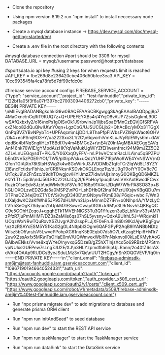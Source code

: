 - Clone the repository

- Using npm version 8.19.2 run "npm install" to install neccessary node packages

- Create a mysql database instance -> https://dev.mysql.com/doc/mysql-getting-started/en/

- Create a .env file in the root directory with the following contents

#mysql database connection
#port should be 3306 for mysql
DATABASE_URL =  mysql://username:password@host:port/database 

#sportsdata.io api key
#using 2 keys for when requests limit is reached
#API_KEY = fbe269d8e236420cbe406d50bfee3ea3
API_KEY = 10cc693545fa4ca78fe5d7df99cfdc0d

#firebase service account configs
FIREBASE_SERVICE_ACCOUNT = {"type": "service_account","project_id": "test-fanhuddle","private_key_id": "122bf1a05f3f6a07ff397bc27003094406272cb0","private_key": "-----BEGIN PRIVATE KEY-----\nMIIEvgIBADANBgkqhkiG9w0BAQEFAASCBKgwggSkAgEAAoIBAQDpgj8p74MaOxnc\nCqRiT9KUQ7z+Q+UPEFEYXBs4r/4YcjO8vAUP7ZsisGgkmL90CwSAfQxbxfy2/o16\nxPs1gOlSvOk1J9rbwinJp1lijbsSoaEfMnCzEQVjGfSRFVAcxZNqo82dQuQlwIUt\nY0qn+LgzCbG/UJSUCGLjb2+QhAcBc/yMXx31TGgXGnPqBVZYBvNPybT4+UPFAqcm\nLjDDrL9ThaPfpFlWbsFVZl9qkWaot6OHV/Ok4+ecPSmj9O3+Y/oa222Sxx3L1/2C\n6qvorhlVmKLxJVyR/iEWys6m+dAVdpdBc4bfNqSngliHLxT8BdI7/y4m4BMGo2+r\nE4/Z0InfAgMBAAECggEAVqAnf46nk70WIE/gYMpdA/zHKYqVeMukUgWlYZfEi1we\nfmc/94M9mJZZ5C24ZLvLnUEGqysdT+PKJ5/Y06XxqOyFFV+mLP1wVCtdmRacLlLA\nu5qSPZPUbEnONV5zPGE9iYOf/TW5/plXrplVsk+uQdzYUHF71RjxWo9WE4YvNSWV\nOGfonTGiAjXn78tSIpHSWg3k4w8GxWirkJ3JVDDMbZ1qfcTCrZIqWd5L18YZYZl8\ncFctidsrFbhizJefCR8NksnKSDvkOKGLEnqzTtz/dU9gT9oIYY0OV8c7CUtTqkJ9\n2Fn5zc/d9dhTOwgjov/HYIJmzZ7ldwlvUjzimoyG0QKBgQD6MKZLelzYLTf+5pdk\ndJ56LEtC22zGJiCg2I/6PbHoy1puq4lswLVVkAotBwcdFCwxRuzirO1snEdv8Jzb\ndWMv9tsY8VuRGf68p91V4cU/DqW7W5rPA8SO83p+BhGLlOXOLzwEDZGda5a0MSP2\nPO+LshDHbQf2Ina1N7zrUIXsjwKBgQDu7m3TPhaOZ34ejDtrZTY0tVS/0vgD340D\ntGNbywFKmE08/lP6qic+wbciF/Wn3tJXaIjdwKC2aKfWh95JP957dHLWvn2Lip+M\nmDZ7iFn+o0Nlhp4A/YMzLyCLVfr5SeOgK7SdyuoZbUpkM7lESxwrCwap0fG6+kRM\n3L9rNsvVsQKBgQCC9e5GOhHZcqoJ+qgqhETkTMVEhNlGS3Tu3Q1Yfuzen3uBzLbN\nv33sAM7izPfzR7juPmMHMF/DZ3aZaMiis6qs07nSL5yvsny+QdxA9UIrhL5J+WRq\nkl1UOqzWxNRwTQuRxvXSZUvgrA2h2sspPLJjXF0eFruBIn8i0r9IKclAjwKBgFgw\nzXzRSAYcESM5Y51KaG2gGL4NItpbI3Ogm6QAFGPyP2AqB9lYANBbNDtzWIsz5bO5\ns/sV5LwvePPohpXG61nqK5E0Eqb07ds5O7LxKzagEHpi6+M1r72uwXZssAxfx5MR\nTsOHaE0mV/UQWmvoxWbl1PnNsknvolI0kLsEKMyhAoGBAIbwENks/Vvne8xqWYeO\nyvxqG5DzeB/gZ5hXTlnjsXco5o69RBzbMPStrnvpNUlxsGUEPew7sLng7JU2E/XJ\n3HLYzpmdfb9lSipUjLRann/2o40tZ6srAXdVAk4OAAp9RUDCsByeJSduLMz3v7Qe\nUUT2HCgy/nSnXOQGVEVF/fq0\n-----END PRIVATE KEY-----\n","client_email": "firebase-adminsdk-am6jm@test-fanhuddle.iam.gserviceaccount.com","client_id": "109671901946640524331","auth_uri": "https://accounts.google.com/o/oauth2/auth","token_uri": "https://oauth2.googleapis.com/token","auth_provider_x509_cert_url": "https://www.googleapis.com/oauth2/v1/certs","client_x509_cert_url": "https://www.googleapis.com/robot/v1/metadata/x509/firebase-adminsdk-am6jm%40test-fanhuddle.iam.gserviceaccount.com"}

- Run "npx prisma migrate dev" to add migrations to database and generate prisma ORM client

- Run "npm run initAndSeed" to seed database

- Run "npm run dev" to start the REST API service

- Run "npm run taskManager" to start the TaskManager service

- Run "npm run dataSink" to start the DataSink service
